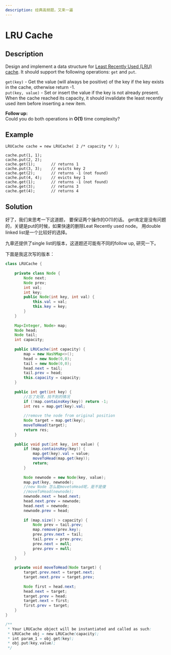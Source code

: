 ```yaml
---
description: 经典高频题，又来一遍
---
```


# LRU Cache

## Description

Design and implement a data structure for [Least Recently Used \(LRU\) cache](https://en.wikipedia.org/wiki/Cache_replacement_policies#LRU). It should support the following operations: `get` and `put`.

`get(key)` - Get the value \(will always be positive\) of the key if the key exists in the cache, otherwise return -1.  
`put(key, value)` - Set or insert the value if the key is not already present. When the cache reached its capacity, it should invalidate the least recently used item before inserting a new item.

**Follow up:**  
Could you do both operations in **O\(1\)** time complexity?

## Example

```text
LRUCache cache = new LRUCache( 2 /* capacity */ );

cache.put(1, 1);
cache.put(2, 2);
cache.get(1);       // returns 1
cache.put(3, 3);    // evicts key 2
cache.get(2);       // returns -1 (not found)
cache.put(4, 4);    // evicts key 1
cache.get(1);       // returns -1 (not found)
cache.get(3);       // returns 3
cache.get(4);       // returns 4
```

## Solution

好了，我们来思考一下这道题， 要保证两个操作的O\(1\)的话。 get肯定是没有问题的，关键是put的时候，如果快速的删除Leat Recently used node。 用double linked list是一个比较好的选择。

九章还提供了single list的版本，这道题还可能有不同的follow up, 研究一下。

下面是我这次写的版本：

```java
class LRUCache {
    
    private class Node {
        Node next;
        Node prev;
        int val;
        int key;
        public Node(int key, int val) {
            this.val = val;
            this.key = key;
        }
    }
    
    Map<Integer, Node> map;
    Node head;
    Node tail;
    int capacity;
    
    public LRUCache(int capacity) {
        map = new HashMap<>();
        head = new Node(0,0);
        tail = new Node(0,0);
        head.next = tail;
        tail.prev = head;
        this.capacity = capacity;
    }
    
    public int get(int key) {
        //忘了处理，找不到的情况
        if (!map.containsKey(key)) return -1;
        int res = map.get(key).val;
    
        //remove the node from original position
        Node target = map.get(key);
        moveToHead(target);
        return res;
    }
    
    public void put(int key, int value) {
        if (map.containsKey(key)) {
            map.get(key).val = value;
            moveToHead(map.get(key));
            return;
        }
        
        Node newnode = new Node(key, value);
        map.put(key, newnode);
        //new Node 怎么能movetoHead呢，是不是傻
        //moveToHead(newnode);
        newnode.next = head.next;
        head.next.prev = newnode;
        head.next = newnode;
        newnode.prev = head;
        
        if (map.size() > capacity) {
            Node prev = tail.prev;
            map.remove(prev.key);
            prev.prev.next = tail;
            tail.prev = prev.prev;
            prev.next = null;
            prev.prev = null;
        }
    }
    
    private void moveToHead(Node target) {
        target.prev.next = target.next;
        target.next.prev = target.prev;
        
        Node first = head.next;
        head.next = target;
        target.prev = head;
        target.next = first;
        first.prev = target;
    }
}

/**
 * Your LRUCache object will be instantiated and called as such:
 * LRUCache obj = new LRUCache(capacity);
 * int param_1 = obj.get(key);
 * obj.put(key,value);
 */
```

